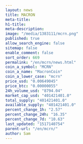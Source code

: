 ```yaml
---
layout: news
title: MACRON
meta-title: 
h1-title: 
meta-description: 
image: "/media/1383111/mcrn.png"
published: true
allow_search_engine: false
sitemap: false
enable_comment: false
sort_order: 669
permalink: "/en/mcrn/news.html"
coin_a_symbol: "MCRN"
coin_a_name: "MacronCoin"
coin_a_lower_case: "mcrn"
price_usd: "0.00649045"
price_btc: "0.00000055"
24h_volume_usd: "8794.04"
market_cap_usd: "401421401.0"
total_supply: "401421401.0"
available_supply: "401421401.0"
percent_change_1h: "2.57"
percent_change_24h: "16.35"
percent_change_7d: "10.63"
last_updated: "1517140754"
parent-url: "/en/mcrn/"
author: Sam
---
```


